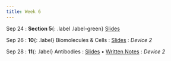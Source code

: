 ```yaml
---
title: Week 6
---
```


Sep 24
: **Section 5**{: .label .label-green}
[Slides](#)

Sep 26
: **10**{: .label} Biomolecules & Cells
  : [Slides](https://bcourses.berkeley.edu/courses/1526813/files/folder/Lectures?preview=86972758)
: _Device 2_

Sep 28
: **11**{: .label} Antibodies
  : [Slides](https://bcourses.berkeley.edu/courses/1526813/files/folder/Lectures?preview=86997960) &#8226; [Written Notes](https://bcourses.berkeley.edu/courses/1526813/files/folder/Lectures?preview=86997989)
: _Device 2_
